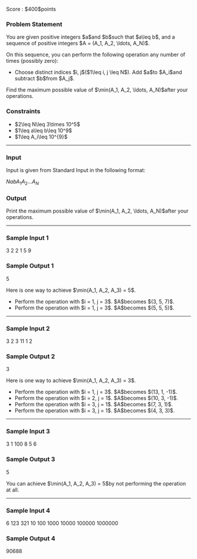 
<div>

<span>

<span>

<p>
Score : $400$points
</p>

<div>

<section>

### **Problem Statement**

<p>
You are given positive integers $a$and $b$such that $a\leq b$, and a sequence of positive integers $A = (A_1, A_2, \ldots, A_N)$.
</p>

<p>
On this sequence, you can perform the following operation any number of times (possibly zero):
</p>

<ul>

<li>
Choose distinct indices $i, j$($1\leq i, j \leq N$). Add $a$to $A_i$and subtract $b$from $A_j$.
</li>

</ul>

<p>
Find the maximum possible value of $\min(A_1, A_2, \ldots, A_N)$after your operations.
</p>

</section>

</div>

<div>

<section>

### **Constraints**

<ul>

<li>
$2\leq N\leq 3\times 10^5$
</li>

<li>
$1\leq a\leq b\leq 10^9$
</li>

<li>
$1\leq A_i\leq 10^{9}$
</li>

</ul>

</section>

</div>

---

<div>

<div>

<section>

### **Input**

<p>
Input is given from Standard Input in the following format:
</p>

<div>

$N$$a$$b$$A_1$$A_2$$\ldots$$A_N$
</div>

</section>

</div>

<div>

<section>

### **Output**

<p>
Print the maximum possible value of $\min(A_1, A_2, \ldots, A_N)$after your operations.
</p>

</section>

</div>

</div>

---

<div>

<section>

### **Sample Input 1**

<div>

3 2 2
1 5 9

</div>

</section>

</div>

<div>

<section>

### **Sample Output 1**

<div>

5

</div>

<p>
Here is one way to achieve $\min(A_1, A_2, A_3) = 5$.
</p>

<ul>

<li>
Perform the operation with $i = 1, j = 3$. $A$becomes $(3, 5, 7)$.
</li>

<li>
Perform the operation with $i = 1, j = 3$. $A$becomes $(5, 5, 5)$.
</li>

</ul>

</section>

</div>

---

<div>

<section>

### **Sample Input 2**

<div>

3 2 3
11 1 2

</div>

</section>

</div>

<div>

<section>

### **Sample Output 2**

<div>

3

</div>

<p>
Here is one way to achieve $\min(A_1, A_2, A_3) = 3$.
</p>

<ul>

<li>
Perform the operation with $i = 1, j = 3$. $A$becomes $(13, 1, -1)$.
</li>

<li>
Perform the operation with $i = 2, j = 1$. $A$becomes $(10, 3, -1)$.
</li>

<li>
Perform the operation with $i = 3, j = 1$. $A$becomes $(7, 3, 1)$.
</li>

<li>
Perform the operation with $i = 3, j = 1$. $A$becomes $(4, 3, 3)$.
</li>

</ul>

</section>

</div>

---

<div>

<section>

### **Sample Input 3**

<div>

3 1 100
8 5 6

</div>

</section>

</div>

<div>

<section>

### **Sample Output 3**

<div>

5

</div>

<p>
You can achieve $\min(A_1, A_2, A_3) = 5$by not performing the operation at all.
</p>

</section>

</div>

---

<div>

<section>

### **Sample Input 4**

<div>

6 123 321
10 100 1000 10000 100000 1000000

</div>

</section>

</div>

<div>

<section>

### **Sample Output 4**

<div>

90688

</div>

</section>

</div>

</span>

</span>

</div>
